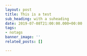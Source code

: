 ```yaml
---
layout: post
title: This is a test
sub_heading: with a suheading
date: 2019-07-08T21:00:00.000+00:00
tags:
- notags
banner_image: ''
related_posts: []

---
```

